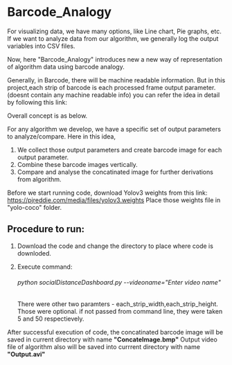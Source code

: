# Barcode_Analogy

For visualizing data, we have many options, like Line chart, Pie graphs, etc.
If we want to analyze data from our algorithm, we generally log the output variables into CSV files.

Now, here "Barcode_Analogy" introduces new a new way of representation of algorithm data using barcode analogy.

Generally, in Barcode, there will be machine readable information. But in this project,each strip of barcode is each processed frame output parameter.(doesnt contain any machine readable info)
you can refer the idea in detail by following this link:

Overall concept is as below.

For any algorithm we develop, we have a specific set of output parameters to analyze/compare. Here in this idea,
1. We collect those output parameters and create barcode image for each output parameter.
2. Combine these barcode images vertically.
3. Compare and analyse the concatinated image for further derivations from algorithm.

Before we start running code, download Yolov3 weights from this link: https://pjreddie.com/media/files/yolov3.weights
Place those weights file in "yolo-coco" folder. 

## Procedure to run:

1. Download the code and change the directory to place where code is downloded.

2. Execute command: 
   ###### python socialDistanceDashboard.py --videoname="Enter video name"
   
   There were other two paramters - each_strip_width,each_strip_height. Those were optional. if not passed from command line, they were taken 5 and 50 respectievely.
   
After successful execution of code, the concatinated barcode image will be saved in current directory with name **"ConcateImage.bmp"**
Output video file of algorithm also will be saved into currrent directory with name **"Output.avi"**
